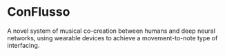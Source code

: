 # ConFlusso
 A novel system of musical co-creation between humans and deep neural networks, using wearable devices to achieve a movement-to-note type of interfacing. 
